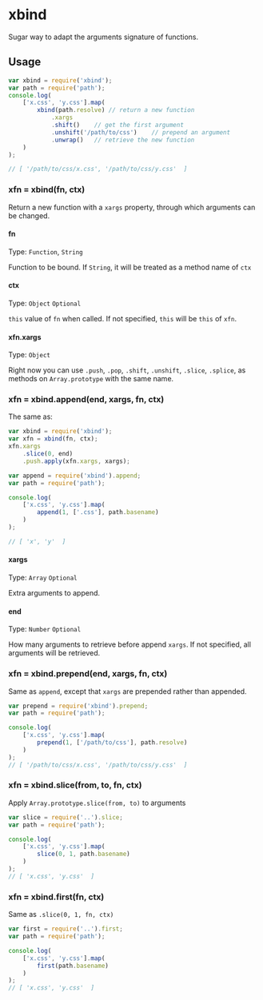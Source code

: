 # xbind

Sugar way to adapt the arguments signature of functions.

## Usage

```javascript
var xbind = require('xbind');
var path = require('path');
console.log(
    ['x.css', 'y.css'].map(
        xbind(path.resolve) // return a new function
            .xargs
            .shift()    // get the first argument
            .unshift('/path/to/css')    // prepend an argument
            .unwrap()   // retrieve the new function
    )
);

// [ '/path/to/css/x.css', '/path/to/css/y.css'  ]
```

### xfn = xbind(fn, ctx)

Return a new function with a `xargs` property, through which arguments can be changed.

#### fn

Type: `Function`, `String`

Function to be bound. If `String`, it will be treated as a method name of `ctx`

#### ctx

Type: `Object`
`Optional`

`this` value of `fn` when called.
If not specified, `this` will be `this` of `xfn`.

#### xfn.xargs

Type: `Object`

Right now you can use `.push`, `.pop`, `.shift`, `.unshift`, `.slice`, `.splice`, as methods on `Array.prototype` with the same name.


### xfn = xbind.append(end, xargs, fn, ctx)

The same as:

```javascript
var xbind = require('xbind');
var xfn = xbind(fn, ctx);
xfn.xargs
    .slice(0, end)
    .push.apply(xfn.xargs, xargs);

```

```javascript
var append = require('xbind').append;
var path = require('path');

console.log(
    ['x.css', 'y.css'].map(
        append(1, ['.css'], path.basename)
    )
);

// [ 'x', 'y'  ]

```

#### xargs

Type: `Array`
`Optional`

Extra arguments to append.

#### end

Type: `Number`
`Optional`

How many arguments to retrieve before append `xargs`.
If not specified, all arguments will be retrieved.


### xfn = xbind.prepend(end, xargs, fn, ctx)

Same as `append`, except that `xargs` are prepended rather than appended.

```javascript
var prepend = require('xbind').prepend;
var path = require('path');

console.log(
    ['x.css', 'y.css'].map(
        prepend(1, ['/path/to/css'], path.resolve)
    )
);
// [ '/path/to/css/x.css', '/path/to/css/y.css'  ]

```

### xfn = xbind.slice(from, to, fn, ctx)

Apply `Array.prototype.slice(from, to)` to arguments

```javascript
var slice = require('..').slice;
var path = require('path');

console.log(
    ['x.css', 'y.css'].map(
        slice(0, 1, path.basename)
    )
);
// [ 'x.css', 'y.css'  ]

```

### xfn = xbind.first(fn, ctx)

Same as `.slice(0, 1, fn, ctx)`

```javascript
var first = require('..').first;
var path = require('path');

console.log(
    ['x.css', 'y.css'].map(
        first(path.basename)
    )
);
// [ 'x.css', 'y.css'  ]


```
